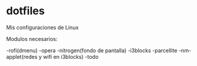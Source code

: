 # dotfiles
Mis configuraciones de Linux

Modulos necesarios:

-rofi(dmenu)
-opera
-nitrogen(fondo de pantalla)
-i3blocks
-parcellite
-nm-applet(redes y wifi en i3blocks)
-todo
